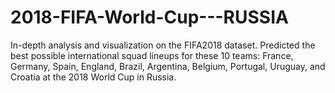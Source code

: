 # 2018-FIFA-World-Cup---RUSSIA
In-depth analysis and visualization on the FIFA2018 dataset. Predicted the best possible international squad lineups for these 10 teams: France, Germany, Spain, England, Brazil, Argentina, Belgium, Portugal, Uruguay, and Croatia at the 2018 World Cup in Russia.
